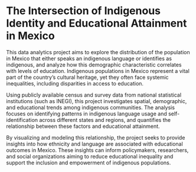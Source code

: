 # The Intersection of Indigenous Identity and Educational Attainment in Mexico

This data analytics project aims to explore the distribution of the population in Mexico that either speaks an indigenous language or identifies 
as indigenous, and analyze how this demographic characteristic correlates with levels of education. Indigenous populations in Mexico represent a 
vital part of the country’s cultural heritage, yet they often face systemic inequalities, including disparities in access to education.

Using publicly available census and survey data from national statistical institutions (such as INEGI), this project investigates spatial, 
demographic, and educational trends among indigenous communities. The analysis focuses on identifying patterns in indigenous language usage 
and self-identification across different states and regions, and quantifies the relationship between these factors and educational attainment.

By visualizing and modeling this relationship, the project seeks to provide insights into how ethnicity and language are associated with educational 
outcomes in Mexico. These insights can inform policymakers, researchers, and social organizations aiming to reduce educational inequality and support 
the inclusion and empowerment of indigenous populations.
